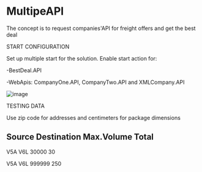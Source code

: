 # MultipeAPI
The concept is to request companies'API for freight offers and get the best deal

START CONFIGURATION

Set up multiple start for the solution. Enable start action for:

-BestDeal.API

-WebApis: CompanyOne.API, CompanyTwo.API and XMLCompany.API

![image](https://user-images.githubusercontent.com/13142318/134831867-6976fa49-6d52-4d27-9517-da14f4566a14.png)



TESTING DATA

Use zip code for addresses and centimeters for package dimensions 

Source  Destination   Max.Volume    Total
----------------------------------------------
V5A         V6L           30000         30

V5A         V6L           999999        250
